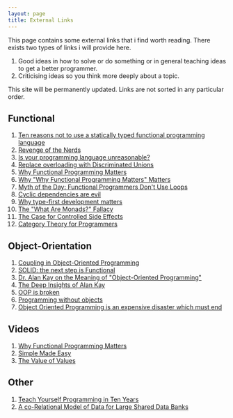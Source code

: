 ```yaml
---
layout: page
title: External Links
---
```


This page contains some external links that i find worth reading. There exists two types of links i will provide here.

1. Good ideas in how to solve or do something or in general teaching ideas to get a better programmer.
1. Criticising ideas so you think more deeply about a topic.

This site will be permanently updated. Links are not sorted in any particular order.

## Functional

1. [Ten reasons not to use a statically typed functional programming language](http://fsharpforfunandprofit.com/posts/ten-reasons-not-to-use-a-functional-programming-language/)
1. [Revenge of the Nerds](http://www.paulgraham.com/icad.html)
1. [Is your programming language unreasonable?](http://fsharpforfunandprofit.com/posts/is-your-language-unreasonable/)
1. [Replace overloading with Discriminated Unions](http://blog.ploeh.dk/2013/10/21/replace-overloading-with-discriminated-unions/)
1. [Why Functional Programming Matters](http://www.cse.chalmers.se/~rjmh/Papers/whyfp.html)
1. [Why "Why Functional Programming Matters" Matters](http://raganwald.com/2014/12/20/why-why-functional-programming-matters-matters.html)
1. [Myth of the Day: Functional Programmers Don't Use Loops](http://two-wrongs.com/myth-of-the-day-functional-programmers-dont-use-loops)
1. [Cyclic dependencies are evil](http://fsharpforfunandprofit.com/posts/cyclic-dependencies/)
1. [Why type-first development matters](http://tomasp.net/blog/type-first-development.aspx/)
1. [The "What Are Monads?" Fallacy](http://two-wrongs.com/the-what-are-monads-fallacy)
1. [The Case for Controlled Side Effects](http://two-wrongs.com/the-case-for-controlled-side-effects)
1. [Category Theory for Programmers](http://bartoszmilewski.com/2014/10/28/category-theory-for-programmers-the-preface/)

## Object-Orientation

1. [Coupling in Object-Oriented Programming](http://mergeconflict.com/coupling-in-object-oriented-programming/)
1. [SOLID: the next step is Functional](http://blog.ploeh.dk/2014/03/10/solid-the-next-step-is-functional/)
1. [Dr. Alan Kay on the Meaning of "Object-Oriented Programming"](http://userpage.fu-berlin.de/~ram/pub/pub_jf47ht81Ht/doc_kay_oop_en)
1. [The Deep Insights of Alan Kay](http://mythz.servicestack.net/blog/2013/02/27/the-deep-insights-of-alan-kay/)
1. [OOP is broken](http://www.falkoriemenschneider.de/a__2013-09-12__OOP%20is%20broken.html)
1. [Programming without objects](http://www.falkoriemenschneider.de/a__2014-09-17__Programming-without-objects.html)
1. [Object Oriented Programming is an expensive disaster which must end](http://www.smashcompany.com/technology/object-oriented-programming-is-an-expensive-disaster-which-must-end)

## Videos

1. [Why Functional Programming Matters](https://www.youtube.com/watch?v=Z35Tt87pIpg)
1. [Simple Made Easy](http://www.infoq.com/presentations/Simple-Made-Easy)
1. [The Value of Values](http://www.infoq.com/presentations/Value-Values)

## Other

1. [Teach Yourself Programming in Ten Years](http://www.norvig.com/21-days.html)
1. [A co-Relational Model of Data for Large Shared Data Banks](http://queue.acm.org/detail.cfm?id=1961297)
